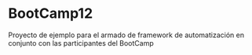 # BootCamp12
Proyecto de ejemplo para el armado de framework de automatización en conjunto con las participantes del BootCamp
